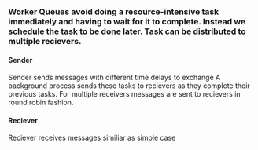 ### Worker Queues avoid doing a resource-intensive task immediately and having to wait for it to complete. Instead we schedule the task to be done later. Task can be distributed to multiple recievers.

#### Sender
Sender sends messages with different time delays to exchange
A background process sends these tasks to recievers as they complete their previous tasks.
For multiple receivers messages are sent to recievers in round robin fashion.

#### Reciever
Reciever receives messages similiar as simple case
